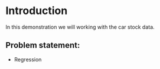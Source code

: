 # Introduction
In this demonstration we will working with the car stock data.
## Problem statement:
-   Regression
 